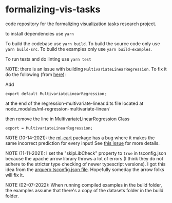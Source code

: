 # formalizing-vis-tasks
code repository for the formalizing visualization tasks research project.

to install dependencies use `yarn`

To build the codebase use `yarn build`. To build the source code only use `yarn build-src`. To build the examples only use `yarn build-examples`.

To run tests and do linting use `yarn test`

NOTE: there is an issue with building `MultivariateLinearRegression`. To fix it do the following (from [here](https://github.com/mljs/regression-multivariate-linear/issues/15)):

Add
```
export default MultivariateLinearRegression;
```
at the end of the regression-multivariate-linear.d.ts file located at node\_modules/ml-regression-multivariate-linear/

then remove the line in MultivariateLinearRegression Class
```
export = MultivariateLinearRegression;
```

NOTE (10-14-2021): the [ml-cart](https://github.com/mljs/decision-tree-cart) package has a bug where it makes the same incorrect prediction for every input! See [this issue](https://github.com/mljs/random-forest/issues/32) for more details.

NOTE (11-11-2021): I set the "skipLibCheck" property to `true` in tsconfig.json because the apache arrow library throws a lot of errors (I think they do not adhere to the stricter type checking of newer typescript versions). I got this idea from the [arquero tsconfig.json file](https://github.com/uwdata/arquero/blob/master/tsconfig.json). Hopefully someday the arrow folks will fix it.

NOTE (02-07-2022): When running compiled examples in the build folder, the examples assume that there's a copy of the datasets folder in the build folder.

